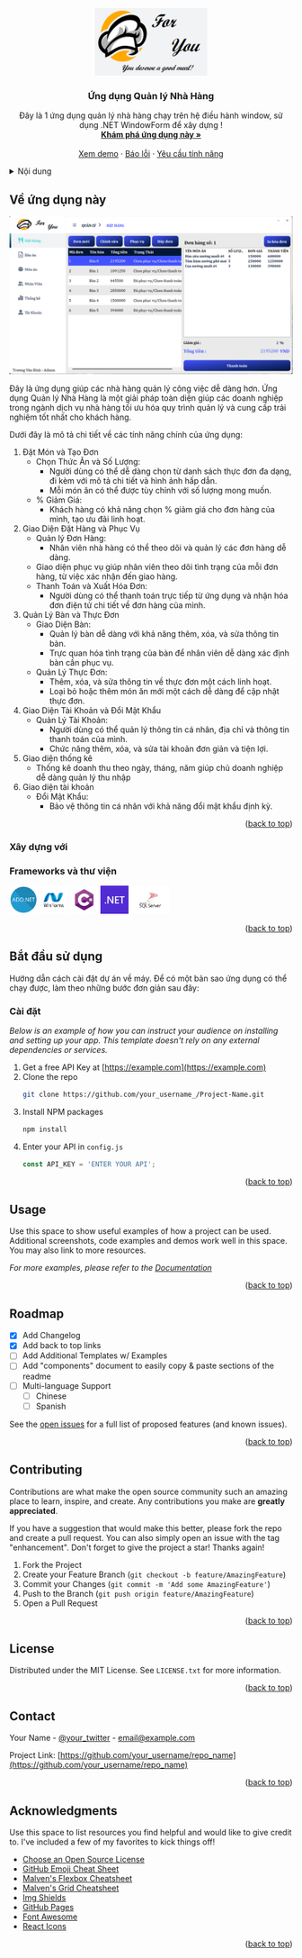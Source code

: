 <a name="readme-top"></a>
<!-- PROJECT LOGO -->
<div align="center">
  <img src="QLNH_Winform/Resources/LogoBill.png" alt="Logo" width="200" height="120">

  <h3 align="center">Ứng dụng Quản lý Nhà Hàng</h3>

  <p align="center">
    Đây là 1 ứng dụng quản lý nhà hàng chạy trên hệ điều hành window, sử dụng .NET WindowForm để xây dựng !
    <br />
    <a href="https://github.com/AndrewNguyen-05/QLNH_WF"><strong>Khám phá ứng dụng này »</strong></a>
    <br />
    <br />
    <a href="https://github.com/AndrewNguyen-05/QLNH_WF">Xem demo</a>
    ·
    <a href="https://github.com/AndrewNguyen-05/QLNH_WF/issues">Báo lỗi</a>
    ·
    <a href="https://github.com/AndrewNguyen-05/QLNH_WF/issues">Yêu cầu tính năng</a>
  </p>
</div>



<!-- TABLE OF CONTENTS -->
<details>
  <summary>Nội dung</summary>
  <ol>
    <li>
      <a href="#about-the-project">Về ứng dụng này</a>
      <ul>
        <li><a href="#built-with">Xây dựng với</a></li>
      </ul>
    </li>
    <li>
      <a href="#getting-started">Bắt đầu sử dụng</a>
      <ul>
        <li><a href="#installation">Cài đặt</a></li>
      </ul>
    </li>
    <li><a href="#usage">Hướng dẫn sử dụng</a></li>
    <li><a href="#contact">Liên hệ</a></li>
    <li><a href="#acknowledgments">Nguồn tham khảo</a></li>
  </ol>
</details>



<!-- ABOUT THE PROJECT -->
<a name="about-the-project"></a>
## Về ứng dụng này
<div align="center">
<img src="QLNH_Winform/Resources/screenshots/order.png" alt="Restaurant management application"/></div>

Đây là ứng dụng giúp các nhà hàng quản lý công việc dễ dàng hơn. Ứng dụng Quản lý Nhà Hàng là một giải pháp toàn diện giúp các doanh nghiệp trong ngành dịch vụ nhà hàng tối ưu hóa quy trình quản lý và cung cấp trải nghiệm tốt nhất cho khách hàng. 

Dưới đây là mô tả chi tiết về các tính năng chính của ứng dụng:
1. Đặt Món và Tạo Đơn
    * Chọn Thức Ăn và Số Lượng:
      * Người dùng có thể dễ dàng chọn từ danh sách thực đơn đa dạng, đi kèm với mô tả chi tiết và hình ảnh hấp dẫn.
      * Mỗi món ăn có thể được tùy chỉnh với số lượng mong muốn.
    * % Giảm Giá:
      * Khách hàng có khả năng chọn % giảm giá cho đơn hàng của mình, tạo ưu đãi linh hoạt.
2. Giao Diện Đặt Hàng và Phục Vụ
    * Quản lý Đơn Hàng:
      * Nhân viên nhà hàng có thể theo dõi và quản lý các đơn hàng dễ dàng.
    * Giao diện phục vụ giúp nhân viên theo dõi tình trạng của mỗi đơn hàng, từ việc xác nhận đến giao hàng.
    * Thanh Toán và Xuất Hóa Đơn:
      * Người dùng có thể thanh toán trực tiếp từ ứng dụng và nhận hóa đơn điện tử chi tiết về đơn hàng của mình.
3. Quản Lý Bàn và Thực Đơn
    * Giao Diện Bàn:
      * Quản lý bàn dễ dàng với khả năng thêm, xóa, và sửa thông tin bàn.
      * Trực quan hóa tình trạng của bàn để nhân viên dễ dàng xác định bàn cần phục vụ.
    * Quản Lý Thực Đơn:
      * Thêm, xóa, và sửa thông tin về thực đơn một cách linh hoạt.
      * Loại bỏ hoặc thêm món ăn mới một cách dễ dàng để cập nhật thực đơn.
4. Giao Diện Tài Khoản và Đổi Mật Khẩu
    * Quản Lý Tài Khoản:
      * Người dùng có thể quản lý thông tin cá nhân, địa chỉ và thông tin thanh toán của mình.
      * Chức năng thêm, xóa, và sửa tài khoản đơn giản và tiện lợi.
5. Giao diện thống kê
    * Thống kê doanh thu theo ngày, tháng, năm giúp chủ doanh nghiệp dễ dàng quản lý thu nhập
6. Giao diện tài khoản
    * Đổi Mật Khẩu:
      * Bảo vệ thông tin cá nhân với khả năng đổi mật khẩu định kỳ.
<p align="right">(<a href="#readme-top">back to top</a>)</p>



### Xây dựng với
<a name="built-with"></a>
### Frameworks và thư viện
<img src="QLNH_Winform/Resources/screenshots/logos/ado.png" width="50" height="50"/> <img src="QLNH_Winform/Resources/screenshots/logos/winform.png" width="50" height="50"/> <img src="QLNH_Winform/Resources/screenshots/logos/csharp.png" width="50" height="50"/> <img src="QLNH_Winform/Resources/screenshots/logos/.net.png" width="50" height="50"/> <img src="QLNH_Winform/Resources/screenshots/logos/sql.jpg" width="70" height="50"/>

<p align="right">(<a href="#readme-top">back to top</a>)</p>



<!-- GETTING STARTED -->
<a name="getting-started"></a>
## Bắt đầu sử dụng
Hướng dẫn cách cài đặt dự án về máy. Để có một bản sao ứng dụng có thể chạy được, làm theo những bước đơn giản sau đây:

### Cài đặt
<a name="installation"></a>
_Below is an example of how you can instruct your audience on installing and setting up your app. This template doesn't rely on any external dependencies or services._

1. Get a free API Key at [https://example.com](https://example.com)
2. Clone the repo
   ```sh
   git clone https://github.com/your_username_/Project-Name.git
   ```
3. Install NPM packages
   ```sh
   npm install
   ```
4. Enter your API in `config.js`
   ```js
   const API_KEY = 'ENTER YOUR API';
   ```

<p align="right">(<a href="#readme-top">back to top</a>)</p>



<!-- USAGE EXAMPLES -->
## Usage

Use this space to show useful examples of how a project can be used. Additional screenshots, code examples and demos work well in this space. You may also link to more resources.

_For more examples, please refer to the [Documentation](https://example.com)_

<p align="right">(<a href="#readme-top">back to top</a>)</p>



<!-- ROADMAP -->
## Roadmap

- [x] Add Changelog
- [x] Add back to top links
- [ ] Add Additional Templates w/ Examples
- [ ] Add "components" document to easily copy & paste sections of the readme
- [ ] Multi-language Support
    - [ ] Chinese
    - [ ] Spanish

See the [open issues](https://github.com/othneildrew/Best-README-Template/issues) for a full list of proposed features (and known issues).

<p align="right">(<a href="#readme-top">back to top</a>)</p>



<!-- CONTRIBUTING -->
## Contributing

Contributions are what make the open source community such an amazing place to learn, inspire, and create. Any contributions you make are **greatly appreciated**.

If you have a suggestion that would make this better, please fork the repo and create a pull request. You can also simply open an issue with the tag "enhancement".
Don't forget to give the project a star! Thanks again!

1. Fork the Project
2. Create your Feature Branch (`git checkout -b feature/AmazingFeature`)
3. Commit your Changes (`git commit -m 'Add some AmazingFeature'`)
4. Push to the Branch (`git push origin feature/AmazingFeature`)
5. Open a Pull Request

<p align="right">(<a href="#readme-top">back to top</a>)</p>



<!-- LICENSE -->
## License

Distributed under the MIT License. See `LICENSE.txt` for more information.

<p align="right">(<a href="#readme-top">back to top</a>)</p>



<!-- CONTACT -->
## Contact

Your Name - [@your_twitter](https://twitter.com/your_username) - email@example.com

Project Link: [https://github.com/your_username/repo_name](https://github.com/your_username/repo_name)

<p align="right">(<a href="#readme-top">back to top</a>)</p>



<!-- ACKNOWLEDGMENTS -->
## Acknowledgments

Use this space to list resources you find helpful and would like to give credit to. I've included a few of my favorites to kick things off!

* [Choose an Open Source License](https://choosealicense.com)
* [GitHub Emoji Cheat Sheet](https://www.webpagefx.com/tools/emoji-cheat-sheet)
* [Malven's Flexbox Cheatsheet](https://flexbox.malven.co/)
* [Malven's Grid Cheatsheet](https://grid.malven.co/)
* [Img Shields](https://shields.io)
* [GitHub Pages](https://pages.github.com)
* [Font Awesome](https://fontawesome.com)
* [React Icons](https://react-icons.github.io/react-icons/search)

<p align="right">(<a href="#readme-top">back to top</a>)</p>



<!-- MARKDOWN LINKS & IMAGES -->
<!-- https://www.markdownguide.org/basic-syntax/#reference-style-links -->
[contributors-shield]: https://img.shields.io/github/contributors/othneildrew/Best-README-Template.svg?style=for-the-badge
[contributors-url]: https://github.com/othneildrew/Best-README-Template/graphs/contributors
[forks-shield]: https://img.shields.io/github/forks/othneildrew/Best-README-Template.svg?style=for-the-badge
[forks-url]: https://github.com/othneildrew/Best-README-Template/network/members
[stars-shield]: https://img.shields.io/github/stars/othneildrew/Best-README-Template.svg?style=for-the-badge
[stars-url]: https://github.com/othneildrew/Best-README-Template/stargazers
[issues-shield]: https://img.shields.io/github/issues/othneildrew/Best-README-Template.svg?style=for-the-badge
[issues-url]: https://github.com/othneildrew/Best-README-Template/issues
[license-shield]: https://img.shields.io/github/license/othneildrew/Best-README-Template.svg?style=for-the-badge
[license-url]: https://github.com/othneildrew/Best-README-Template/blob/master/LICENSE.txt
[linkedin-shield]: https://img.shields.io/badge/-LinkedIn-black.svg?style=for-the-badge&logo=linkedin&colorB=555
[linkedin-url]: https://linkedin.com/in/othneildrew
[product-screenshot]: images/screenshot.png
[Next.js]: https://img.shields.io/badge/next.js-000000?style=for-the-badge&logo=nextdotjs&logoColor=white
[Next-url]: https://nextjs.org/
[React.js]: https://img.shields.io/badge/React-20232A?style=for-the-badge&logo=react&logoColor=61DAFB
[React-url]: https://reactjs.org/
[Vue.js]: https://img.shields.io/badge/Vue.js-35495E?style=for-the-badge&logo=vuedotjs&logoColor=4FC08D
[Vue-url]: https://vuejs.org/
[Angular.io]: https://img.shields.io/badge/Angular-DD0031?style=for-the-badge&logo=angular&logoColor=white
[Angular-url]: https://angular.io/
[Svelte.dev]: https://img.shields.io/badge/Svelte-4A4A55?style=for-the-badge&logo=svelte&logoColor=FF3E00
[Svelte-url]: https://svelte.dev/
[Laravel.com]: https://img.shields.io/badge/Laravel-FF2D20?style=for-the-badge&logo=laravel&logoColor=white
[Laravel-url]: https://laravel.com
[Bootstrap.com]: https://img.shields.io/badge/Bootstrap-563D7C?style=for-the-badge&logo=bootstrap&logoColor=white
[Bootstrap-url]: https://getbootstrap.com
[JQuery.com]: https://img.shields.io/badge/jQuery-0769AD?style=for-the-badge&logo=jquery&logoColor=white
[JQuery-url]: https://jquery.com 
